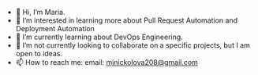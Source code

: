 - 👋 Hi, I’m Maria.
- 👀 I’m interested in learning more about Pull Request Automation and Deployment Automation
- 🌱 I’m currently learning about DevOps Engineering.
- 💞️ I’m not currently looking to collaborate on a specific projects, but I am open to ideas.
- 📫 How to reach me: email: mjnickolova208@gmail.com

<!---
MJN88/MJN88 is a ✨ special ✨ repository because its `README.md` (this file) appears on your GitHub profile.
You can click the Preview link to take a look at your changes.
--->
